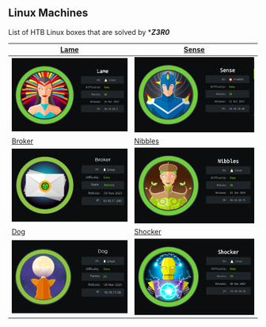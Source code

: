 ## Linux Machines

List of HTB Linux boxes that are solved by ****Z3R0***

| [Lame](Lame_Machine.md)                   | [Sense](Sense_Machine.md)                    |
| ----------------------------------------- | -------------------------------------------- |
| ![Lame](images-lame/cover-lame.png)       | ![](images-sense/sense.png)                  |
| [Broker](Broker_Machine.md)               | [Nibbles](Nibbles_Machine.md)                |
| ![Broker](images-broker/cover_broker.png) | ![Nibbles](images-nibbles/cover_nibbles.png) |
| [Dog](Dog_Machine.md)                     | [Shocker](Shocker_Machine.md)                |
| ![Dog](images-dog/cover_dog.png)          | ![Shocker](images-shocker/cover_shocker.png) |
